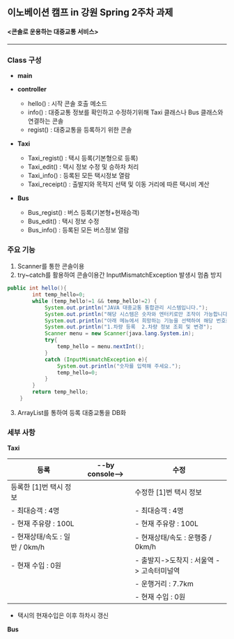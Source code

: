 이노베이션 캠프 in 강원 Spring 2주차 과제
--------------------------------------
#### <콘솔로 운용하는 대중교통 서비스>

***

### Class 구성


- **main**

- **controller**
  - hello() : 시작 콘솔 호출 메소드
  - info() : 대중교통 정보를 확인하고 수정하기위해 Taxi 클래스나 Bus 클래스와 연결하는 콘솔
  - regist() : 대중교통을 등록하기 위한 콘솔

- **Taxi**
  - Taxi_regist() : 택시 등록(기본형으로 등록)
  - Taxi_edit() : 택시 정보 수정 및 승하차 처리
  - Taxi_info() : 등록된 모든 택시정보 열람
  - Taxi_receipt() : 출발지와 목적지 선택 및 이동 거리에 따른 택시비 계산

- **Bus**
  - Bus_regist() : 버스 등록(기본형+현재승객)
  - Bus_edit() : 택시 정보 수정
  - Bus_info() : 등록된 모든 버스정보 열람
  
### 주요 기능

1. Scanner를 통한 콘솔이용
2. try~catch를 활용하여 콘솔이용간 InputMismatchException 발생시 멈춤 방지
```java
public int hello(){
        int temp_hello=0;
        while (temp_hello!=1 && temp_hello!=2) {
            System.out.println("JAVA 대중교통 통합관리 시스템입니다.");
            System.out.println("해당 시스템은 숫자와 엔터키로만 조작이 가능합니다.");
            System.out.println("아래 메뉴에서 희망하는 기능을 선택하여 해당 번호를 기입해주세요.");
            System.out.println("1.차량 등록  2.차량 정보 조회 및 변경");
            Scanner menu = new Scanner(java.lang.System.in);
            try{
                temp_hello = menu.nextInt();
            }
            catch (InputMismatchException e){
                System.out.println("숫자를 입력해 주세요.");
                temp_hello=0;
            }
        }
        return temp_hello;
    }
```
3. ArrayList를 통하여 등록 대중교통을 DB화

### 세부 사항
**Taxi**

|등록|--by console-->|수정|
|------------------|--------|---------------------|
|등록한 [1]번 택시 정보| |수정한 [1]번 택시 정보|
|- 최대승객 : 4명     | | - 최대승객 : 4명|
|- 현재 주유량 : 100L | |  - 현재 주유량 : 100L           |
|- 현재상태/속도 : 일반 / 0km/h|| - 현재상태/속도 : 운행중 / 0km/h |
|- 현재 수입 : 0원||- 출발지->도착지 : 서울역 -> 고속터미널역 |
|||- 운행거리 : 7.7km|
|||- 현재 수입 : 0원|

* 택시의 현재수입은 이후 하차시 갱신

**Bus**







